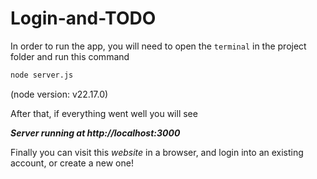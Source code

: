 # Login-and-TODO

In order to run the app, you will need to open the `terminal` in the project folder and run this command 
``` bash
node server.js
```
(node version: v22.17.0)

After that, if everything went well you will see 

***Server running at http://localhost:3000***

Finally you can visit this *website* in a browser, and login into an existing account, or create a new one! 


